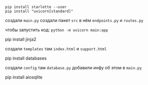 ```
pip install starlette --user
pip install "uvicorn[standard]"
```
создали `main.py`
создали пакет `src` в нём `endpoints.py` и `routes.py`

чтобы запустить код: `python -m uvicorn main:app`

pip install jinja2

создали `templates` там `index.html` и `support.html`

pip install databases

создали `config` там `database.py`
добавили инфу об этом в `main.py`

pip install aiosqlite





